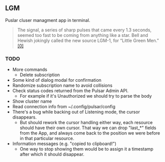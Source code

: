 ## LGM
Puslar cluser managment app in terminal.
> The signal, a series of sharp pulses that came every 1.3 seconds, seemed too fast to be coming from anything like a star. Bell and Hewish jokingly called the new source LGM-1, for “Little Green Men.”
> [[0]](https://www.aps.org/publications/apsnews/200602/history.cfm)

### TODO
* More commands
    * Delete subscription
* Some kind of dialog modal for confirmation
* Randomize subscription name to avoid collisions
* Check status codes returned from the Pulsar Admin API.
    * For example if it's Unauthorized we should try to parse the body
* Show cluster name
* Read connection info from ~/.config/pulsar/config
* There's a bug while backing out of Listening mode, the cursor disappears.
    * But should rework the cursor handling either way, each resource should have their own cursor.
    That way we can drop "last_*" fields from the App, and always come back to the position we were before in that particular resource.
* Information messages (e.g. "copied to clipboard!")
    * One way to stop showing them would be to assign it a timestamp after which it should disappear.
